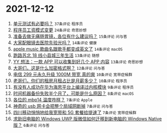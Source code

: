 # 2021-12-12

1. [单元测试有必要吗？](https://www.v2ex.com/t/821608) `37条评论` `程序员`
1. [程序员工资模式变更](https://www.v2ex.com/t/821610) `24条评论` `奇思妙想`
1. [准备去做无痛肠胃镜，各位有什么建议吗？](https://www.v2ex.com/t/821634) `15条评论` `问与答`
1. [大家配眼镜去医院先验光吗？](https://www.v2ex.com/t/821624) `14条评论` `健康`
1. [apple music 歌曲名跟歌手都变成英文了](https://www.v2ex.com/t/821604) `14条评论` `macOS`
1. [跑路苏北 18 线小县城三年生活](https://www.v2ex.com/t/821635) `13条评论` `随想`
1. [YY 想法：一款 APP 可以收集到好几个 APP 内容](https://www.v2ex.com/t/821632) `13条评论` `奇思妙想`
1. [大哥们，这是什么加密格式啊？](https://www.v2ex.com/t/821630) `12条评论` `问与答`
1. [电信 299 元永久升级 1000M 带宽 真的爽](https://www.v2ex.com/t/821649) `10条评论` `宽带症候群`
1. [老哥们，你们的租房月租占比是月薪多少？](https://www.v2ex.com/t/821647) `10条评论` `程序员`
1. [有没有人成功在华为海思平台上编译过内核模块](https://www.v2ex.com/t/821614) `9条评论` `程序员`
1. [时间机器备份失败半个月了，可能是什么原因？](https://www.v2ex.com/t/821609) `8条评论` `macOS`
1. [各位的 mbp14 温度咋样？](https://www.v2ex.com/t/821641) `7条评论` `Apple`
1. [神奇的 usb 网卡会把整个局域网断掉](https://www.v2ex.com/t/821640) `7条评论` `问与答`
1. [四川移动悄悄地给我宽带和 5G 套餐给提速了](https://www.v2ex.com/t/821636) `7条评论` `宽带症候群`
1. [求助旧电脑的 Windows UWP 版微信如何迁移到新电脑的 Windows Native 版？](https://www.v2ex.com/t/821620) `6条评论` `问与答`
